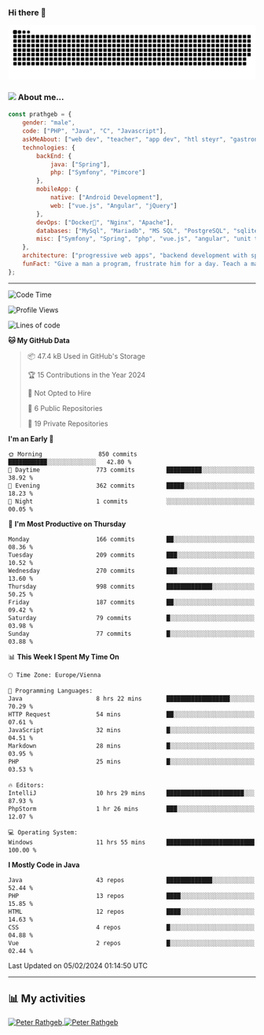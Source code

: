 ### Hi there 👋

<div align="center">
  <img  src="https://github.com/1999AZZAR/1999AZZAR/blob/main/resources/img/grid-snake.svg"
       alt="snake" />
</div>

### <img src="https://media.giphy.com/media/VgCDAzcKvsR6OM0uWg/giphy.gif" width="50"> About me...  

```javascript
const prathgeb = {
    gender: "male",
    code: ["PHP", "Java", "C", "Javascript"],
    askMeAbout: ["web dev", "teacher", "app dev", "htl steyr", "gastronaut"],
    technologies: {
        backEnd: {
            java: ["Spring"],
            php: ["Symfony", "Pimcore"]
        },
        mobileApp: {
            native: ["Android Development"],
            web: ["vue.js", "Angular", "jQuery"]
        },
        devOps: ["Docker🐳", "Nginx", "Apache"],
        databases: ["MySql", "Mariadb", "MS SQL", "PostgreSQL", "sqlite"],
        misc: ["Symfony", "Spring", "php", "vue.js", "angular", "unit testing", "ci/cd using github actions"]
    },
    architecture: ["progressive web apps", "backend development with spring", "backend development with symfony"],
    funFact: "Give a man a program, frustrate him for a day. Teach a man to program, frustrate him for a lifetime."
};
```

---
<!--START_SECTION:waka-->
![Code Time](http://img.shields.io/badge/Code%20Time-519%20hrs%205%20mins-blue)

![Profile Views](http://img.shields.io/badge/Profile%20Views-2-blue)

![Lines of code](https://img.shields.io/badge/From%20Hello%20World%20I%27ve%20Written-2.5%20million%20lines%20of%20code-blue)

**🐱 My GitHub Data** 

> 📦 47.4 kB Used in GitHub's Storage 
 > 
> 🏆 15 Contributions in the Year 2024
 > 
> 🚫 Not Opted to Hire
 > 
> 📜 6 Public Repositories 
 > 
> 🔑 19 Private Repositories 
 > 
**I'm an Early 🐤** 

```text
🌞 Morning                850 commits         ███████████░░░░░░░░░░░░░░   42.80 % 
🌆 Daytime                773 commits         ██████████░░░░░░░░░░░░░░░   38.92 % 
🌃 Evening                362 commits         █████░░░░░░░░░░░░░░░░░░░░   18.23 % 
🌙 Night                  1 commits           ░░░░░░░░░░░░░░░░░░░░░░░░░   00.05 % 
```
📅 **I'm Most Productive on Thursday** 

```text
Monday                   166 commits         ██░░░░░░░░░░░░░░░░░░░░░░░   08.36 % 
Tuesday                  209 commits         ███░░░░░░░░░░░░░░░░░░░░░░   10.52 % 
Wednesday                270 commits         ███░░░░░░░░░░░░░░░░░░░░░░   13.60 % 
Thursday                 998 commits         █████████████░░░░░░░░░░░░   50.25 % 
Friday                   187 commits         ██░░░░░░░░░░░░░░░░░░░░░░░   09.42 % 
Saturday                 79 commits          █░░░░░░░░░░░░░░░░░░░░░░░░   03.98 % 
Sunday                   77 commits          █░░░░░░░░░░░░░░░░░░░░░░░░   03.88 % 
```


📊 **This Week I Spent My Time On** 

```text
🕑︎ Time Zone: Europe/Vienna

💬 Programming Languages: 
Java                     8 hrs 22 mins       ██████████████████░░░░░░░   70.29 % 
HTTP Request             54 mins             ██░░░░░░░░░░░░░░░░░░░░░░░   07.61 % 
JavaScript               32 mins             █░░░░░░░░░░░░░░░░░░░░░░░░   04.51 % 
Markdown                 28 mins             █░░░░░░░░░░░░░░░░░░░░░░░░   03.95 % 
PHP                      25 mins             █░░░░░░░░░░░░░░░░░░░░░░░░   03.53 % 

🔥 Editors: 
IntelliJ                 10 hrs 29 mins      ██████████████████████░░░   87.93 % 
PhpStorm                 1 hr 26 mins        ███░░░░░░░░░░░░░░░░░░░░░░   12.07 % 

💻 Operating System: 
Windows                  11 hrs 55 mins      █████████████████████████   100.00 % 
```

**I Mostly Code in Java** 

```text
Java                     43 repos            █████████████░░░░░░░░░░░░   52.44 % 
PHP                      13 repos            ████░░░░░░░░░░░░░░░░░░░░░   15.85 % 
HTML                     12 repos            ████░░░░░░░░░░░░░░░░░░░░░   14.63 % 
CSS                      4 repos             █░░░░░░░░░░░░░░░░░░░░░░░░   04.88 % 
Vue                      2 repos             █░░░░░░░░░░░░░░░░░░░░░░░░   02.44 % 
```




 Last Updated on 05/02/2024 01:14:50 UTC
<!--END_SECTION:waka-->

---
  ## 📊 My activities
  <a href="https://github.com/prathgeb">
    <img width=450 height=170 align="center" alt="Peter Rathgeb" src="https://github-readme-stats.vercel.app/api?username=prathgeb&include_all_commits=true&count_private=true&theme=midnight-purple&show_icons=true&bg_color=0D1117&hide_border=true" />
  </a>
  <a href="https://github.com/prathgeb">
    <img align="center" alt="Peter Rathgeb" src="https://github-readme-stats.vercel.app/api/top-langs/?username=prathgeb&include_all_commits=true&count_private=true&theme=midnight-purple&show_icons=true&layout=compact&bg_color=0D1117&hide_border=true" />
  </a>
